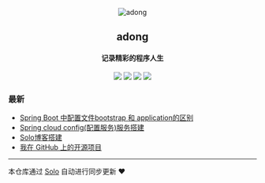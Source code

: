 <p align="center"><img alt="adong" src="https://static.b3log.org/images/brand/solo-32.png"></p><h2 align="center">
adong
</h2>

<h4 align="center">记录精彩的程序人生</h4>
<p align="center"><a title="adong" target="_blank" href="https://github.com/adongs/solo-blog"><img src="https://img.shields.io/github/last-commit/adongs/solo-blog.svg?style=flat-square&color=FF9900"></a>
<a title="GitHub repo size in bytes" target="_blank" href="https://github.com/adongs/solo-blog"><img src="https://img.shields.io/github/repo-size/adongs/solo-blog.svg?style=flat-square"></a>
<a title="Solo Version" target="_blank" href="https://github.com/b3log/solo/releases"><img src="https://img.shields.io/badge/solo-3.6.3-f1e05a.svg?style=flat-square&color=blueviolet"></a>
<a title="Hits" target="_blank" href="https://github.com/b3log/hits"><img src="https://hits.b3log.org/adongs/solo-blog.svg"></a></p>

### 最新

* [Spring Boot 中配置文件bootstrap 和 application的区别](https://adongs.com/articles/2019/07/22/1563789226071.html)
* [Spring cloud config(配置服务)服务搭建](https://adongs.com/articles/2019/07/22/1563785103493.html)
* [Solo博客搭建](https://adongs.com/articles/2019/07/19/1563518672127.html)
* [我在 GitHub 上的开源项目](https://adongs.com/my-github-repos)



---

本仓库通过 [Solo](https://github.com/b3log/solo) 自动进行同步更新 ❤️ 